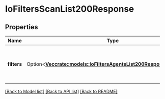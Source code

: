 # IoFiltersScanList200Response

## Properties

Name | Type | Description | Notes
------------ | ------------- | ------------- | -------------
**filters** | Option<[**Vec<crate::models::IoFiltersAgentsList200ResponseFiltersInner>**](io_filters_agents_list_200_response_filters_inner.md)> | A list of filters available for the record type. | [optional]

[[Back to Model list]](../README.md#documentation-for-models) [[Back to API list]](../README.md#documentation-for-api-endpoints) [[Back to README]](../README.md)


